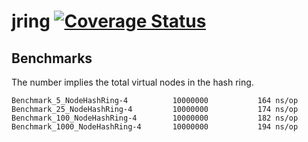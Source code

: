 # jring [![Coverage Status](https://coveralls.io/repos/github/dotwoo/jring/badge.svg?branch=master)](https://coveralls.io/github/dotwoo/jring?branch=master)



## Benchmarks

The number implies the total virtual nodes in the hash ring.

```
Benchmark_5_NodeHashRing-4      	10000000	       164 ns/op
Benchmark_25_NodeHashRing-4     	10000000	       174 ns/op
Benchmark_100_NodeHashRing-4    	10000000	       182 ns/op
Benchmark_1000_NodeHashRing-4   	10000000	       194 ns/op

```